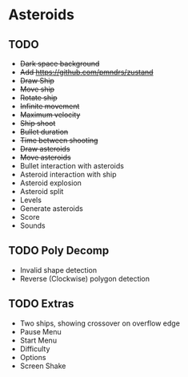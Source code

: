 # Asteroids

## TODO

- ~~Dark space background~~
- ~~Add https://github.com/pmndrs/zustand~~
- ~~Draw Ship~~
- ~~Move ship~~
- ~~Rotate ship~~
- ~~Infinite movement~~
- ~~Maximum velocity~~
- ~~Ship shoot~~
- ~~Bullet duration~~
- ~~Time between shooting~~
- ~~Draw asteroids~~
- ~~Move asteroids~~
- Bullet interaction with asteroids
- Asteroid interaction with ship
- Asteroid explosion
- Asteroid split
- Levels
- Generate asteroids
- Score
- Sounds

## TODO Poly Decomp
- Invalid shape detection
- Reverse (Clockwise) polygon detection

## TODO Extras
- Two ships, showing crossover on overflow edge
- Pause Menu
- Start Menu
- Difficulty
- Options
- Screen Shake